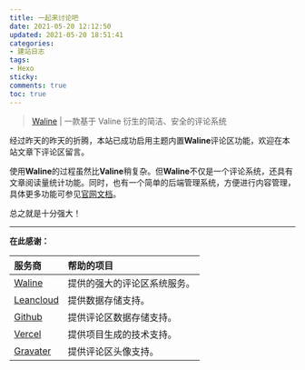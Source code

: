 ```yaml
---
title: 一起来讨论吧
date: 2021-05-20 12:12:50
updated: 2021-05-20 18:51:41
categories:
- 建站日志
tags:
- Hexo
sticky:
comments: true
toc: true
---
```

> [Waline](https://waline.js.org/) | 一款基于 Valine 衍生的简洁、安全的评论系统

经过昨天的昨天的折腾，本站已成功启用主题内置**Waline**评论区功能，欢迎在本站文章下评论区留言。
<!-- more -->

使用**Waline**的过程虽然比**Valine**稍复杂。但**Waline**不仅是一个评论系统，还具有文章阅读量统计功能。同时，也有一个简单的后端管理系统，方便进行内容管理，具体更多功能可参见[官网文档](https://waline.js.org/get-started.html)。

总之就是十分强大！

******

**在此感谢：**

| 服务商 | 帮助的项目 |
| :----- | :-------- |
| [Waline](https://waline.js.org/) | 提供的强大的评论区系统服务。|
| [Leancloud](https://console.leancloud.app) | 提供数据存储支持。|
| [Github](https://github.com) | 提供评论区数据存储支持。|
| [Vercel](https://vercel.com) | 提供项目生成的技术支持。|
| [Gravater](https://en.gravatar.com/) | 提供评论区头像支持。|
